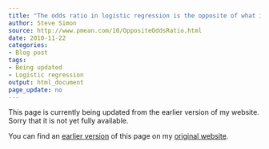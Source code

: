 ```yaml
---
title: "The odds ratio in logistic regression is the opposite of what it should be"
author: Steve Simon
source: http://www.pmean.com/10/OppositeOddsRatio.html
date: 2010-11-22
categories:
- Blog post
tags:
- Being updated
- Logistic regression
output: html_document
page_update: no
---
```


This page is currently being updated from the earlier version of my website. Sorry that it is not yet fully available.

<!---More--->

You can find an [earlier version][sim1] of this page on my [original website][sim2].

[sim1]: http://www.pmean.com/10/OppositeOddsRatio.html
[sim2]: http://www.pmean.com/original_site.html
